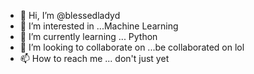 - 👋 Hi, I’m @blessedladyd
- 👀 I’m interested in ...Machine Learning
- 🌱 I’m currently learning ... Python
- 💞️ I’m looking to collaborate on ...be collaborated on lol
- 📫 How to reach me ... don't just yet

<!---
blessedladyd/blessedladyd is a ✨ special ✨ repository because its `README.md` (this file) appears on your GitHub profile.
You can click the Preview link to take a look at your changes.
--->

